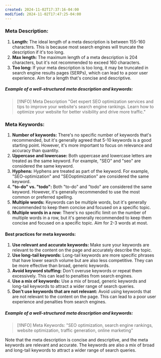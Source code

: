 ```yaml
---
created: 2024-11-02T17:37:16-04:00
modified: 2024-11-02T17:47:25-04:00
---
```


### Meta Description:

1. **Length:** The ideal length of a meta description is between 155-160 characters. This is because most search engines will truncate the description if it's too long.
2. **Max length:** The maximum length of a meta description is 204 characters, but it's not recommended to exceed 160 characters.
3. **Too long:** If your meta description is too long, it may be truncated in search engine results pages (SERPs), which can lead to a poor user experience. Aim for a length that's concise and descriptive.

##### Example of a well-structured meta description and keywords:

> [!INFO] Meta Description
> "Get expert SEO optimization services and tips to improve your website's search engine rankings. Learn how to optimize your website for better visibility and drive more traffic."

### Meta Keywords:

1. **Number of keywords:** There's no specific number of keywords that's recommended, but it's generally agreed that 5-10 keywords is a good starting point. However, it's more important to focus on relevance and accuracy than quantity.
2. **Uppercase and lowercase:** Both uppercase and lowercase letters are treated as the same keyword. For example, "SEO" and "seo" are considered the same keyword.
3. **Hyphens:** Hyphens are treated as part of the keyword. For example, "SEO-optimization" and "SEOoptimization" are considered the same keyword.
4. **"to-do" vs. "todo":** Both "to-do" and "todo" are considered the same keyword. However, it's generally recommended to use the most common or preferred spelling.
5. **Multiple words:** Keywords can be multiple words, but it's generally recommended to keep them concise and focused on a specific topic.
6. **Multiple words in a row:** There's no specific limit on the number of multiple words in a row, but it's generally recommended to keep them concise and focused on a specific topic. Aim for 2-3 words at most.

#### Best practices for meta keywords:

1. **Use relevant and accurate keywords:** Make sure your keywords are relevant to the content on the page and accurately describe the topic.
2. **Use long-tail keywords:** Long-tail keywords are more specific phrases that have lower search volume but are also less competitive. They can be more effective than broad, generic keywords.
3. **Avoid keyword stuffing:** Don't overuse keywords or repeat them excessively. This can lead to penalties from search engines.
4. **Use a mix of keywords:** Use a mix of broad, generic keywords and long-tail keywords to attract a wider range of search queries.
5. **Don't use keywords that are not relevant:** Avoid using keywords that are not relevant to the content on the page. This can lead to a poor user experience and penalties from search engines.

##### Example of a well-structured meta description and keywords:

> [!INFO] Meta Keywords:
> "SEO optimization, search engine rankings, website optimization, traffic generation, online marketing"

Note that the meta description is concise and descriptive, and the meta keywords are relevant and accurate. The keywords are also a mix of broad and long-tail keywords to attract a wider range of search queries.
